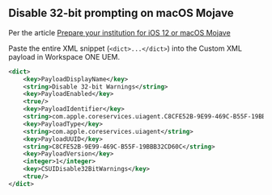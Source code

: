 ## Disable 32-bit prompting on macOS Mojave ##

Per the article [Prepare your institution for iOS 12 or macOS Mojave](https://support.apple.com/en-us/HT209028)

Paste the entire XML snippet (`<dict>...</dict>`) into the Custom XML payload in Workspace ONE UEM.

```xml
<dict>
    <key>PayloadDisplayName</key>
    <string>Disable 32-bit Warnings</string>
    <key>PayloadEnabled</key>
    <true/>
    <key>PayloadIdentifier</key>
    <string>com.apple.coreservices.uiagent.C8CFE52B-9E99-469C-B55F-19BBB32CD60C</string>
    <key>PayloadType</key>
    <string>com.apple.coreservices.uiagent</string>
    <key>PayloadUUID</key>
    <string>C8CFE52B-9E99-469C-B55F-19BBB32CD60C</string>
    <key>PayloadVersion</key>
    <integer>1</integer>
    <key>CSUIDisable32BitWarnings</key>
    <true/>
</dict>
```
